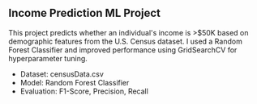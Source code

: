 ## Income Prediction ML Project

This project predicts whether an individual's income is >$50K based on demographic features from the U.S. Census dataset. I used a Random Forest Classifier and improved performance using GridSearchCV for hyperparameter tuning.
- Dataset: censusData.csv
- Model: Random Forest Classifier
- Evaluation: F1-Score, Precision, Recall
